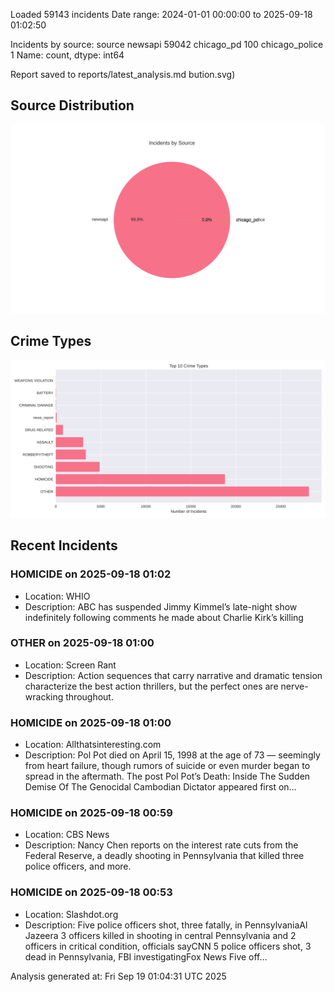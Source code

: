 
Loaded 59143 incidents
Date range: 2024-01-01 00:00:00 to 2025-09-18 01:02:50

Incidents by source:
source
newsapi           59042
chicago_pd          100
chicago_police        1
Name: count, dtype: int64

Report saved to reports/latest_analysis.md
bution.svg)

## Source Distribution
![Source Distribution](images/source_distribution.svg)

## Crime Types
![Crime Types](images/crime_types.svg)

## Recent Incidents

### HOMICIDE on 2025-09-18 01:02
- Location: WHIO
- Description: ABC has suspended Jimmy Kimmel’s late-night show indefinitely following comments he made about Charlie Kirk’s killing


### OTHER on 2025-09-18 01:00
- Location: Screen Rant
- Description: Action sequences that carry narrative and dramatic tension characterize the best action thrillers, but the perfect ones are nerve-wracking throughout.


### HOMICIDE on 2025-09-18 01:00
- Location: Allthatsinteresting.com
- Description: Pol Pot died on April 15, 1998 at the age of 73 — seemingly from heart failure, though rumors of suicide or even murder began to spread in the aftermath. 
The post Pol Pot’s Death: Inside The Sudden Demise Of The Genocidal Cambodian Dictator appeared first on…


### HOMICIDE on 2025-09-18 00:59
- Location: CBS News
- Description: Nancy Chen reports on the interest rate cuts from the Federal Reserve, a deadly shooting in Pennsylvania that killed three police officers, and more.


### HOMICIDE on 2025-09-18 00:53
- Location: Slashdot.org
- Description: Five police officers shot, three fatally, in PennsylvaniaAl Jazeera 3 officers killed in shooting in central Pennsylvania and 2 officers in critical condition, officials sayCNN 5 police officers shot, 3 dead in Pennsylvania, FBI investigatingFox News Five off…

Analysis generated at: Fri Sep 19 01:04:31 UTC 2025
